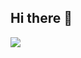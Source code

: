 ## Hi there 👋

![](https://github-readme-stats.vercel.app/api/top-langs?username=sgmotry&show_icons=true&locale=en&layout=compact)
